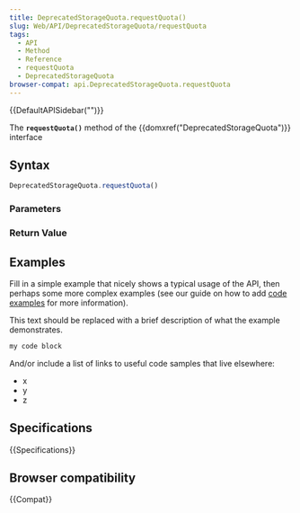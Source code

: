```yaml
---
title: DeprecatedStorageQuota.requestQuota()
slug: Web/API/DeprecatedStorageQuota/requestQuota
tags:
  - API
  - Method
  - Reference
  - requestQuota
  - DeprecatedStorageQuota
browser-compat: api.DeprecatedStorageQuota.requestQuota
---
```

{{DefaultAPISidebar("")}}

The **`requestQuota()`** method of the {{domxref("DeprecatedStorageQuota")}} interface 

## Syntax

```js
DeprecatedStorageQuota.requestQuota()
```

### Parameters



### Return Value



## Examples

Fill in a simple example that nicely shows a typical usage of the API, then perhaps some more complex examples (see our guide on how to add [code examples](/en-US/docs/MDN/Contribute/Structures/Code_examples) for more information).

This text should be replaced with a brief description of what the example demonstrates.

```js
my code block
```

And/or include a list of links to useful code samples that live elsewhere:

*   x
*   y
*   z

## Specifications

{{Specifications}}

## Browser compatibility

{{Compat}}

